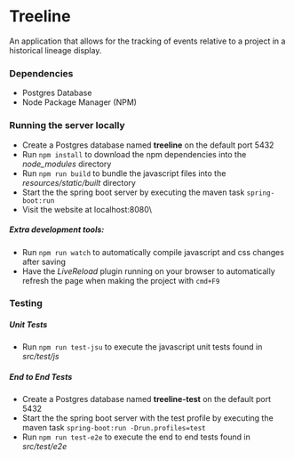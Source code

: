 # Treeline

An application that allows for the tracking of events relative to a project in a historical lineage display.

### Dependencies

* Postgres Database
* Node Package Manager (NPM)

### Running the server locally

* Create a Postgres database named **treeline** on the default port 5432
* Run `npm install` to download the npm dependencies into the *node_modules* directory
* Run `npm run build` to bundle the javascript files into the *resources/static/built* directory
* Start the the spring boot server by executing the maven task `spring-boot:run`
* Visit the website at localhost:8080\

##### Extra development tools:

* Run `npm run watch` to automatically compile javascript and css changes after saving
* Have the *LiveReload* plugin running on your browser to automatically refresh the page when making the project with `cmd+F9`

### Testing

##### Unit Tests

* Run `npm run test-jsu` to execute the javascript unit tests found in *src/test/js*

##### End to End Tests

* Create a Postgres database named **treeline-test** on the default port 5432
* Start the the spring boot server with the test profile by executing the maven task `spring-boot:run -Drun.profiles=test`
* Run `npm run test-e2e` to execute the end to end tests found in *src/test/e2e*
